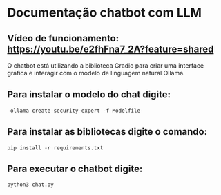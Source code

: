 # Documentação chatbot com LLM 

## Vídeo de funcionamento: https://youtu.be/e2fhFna7_2A?feature=shared 

O chatbot está utilizando a biblioteca Gradio para criar uma interface gráfica e interagir com o modelo de linguagem natural Ollama. 

## Para instalar o modelo do chat digite: 
`` ollama create security-expert -f Modelfile``
## Para instalar as bibliotecas digite o comando: 
``` pip install -r requirements.txt ```
## Para executar o chatbot digite: 
``` python3 chat.py ```




